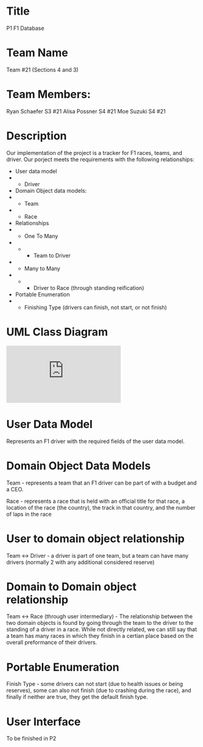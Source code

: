 # Title

P1 F1 Database

# Team Name 
Team #21 (Sections 4 and 3)

# Team Members:
Ryan Schaefer S3 #21
Alisa Possner S4 #21
Moe Suzuki S4 #21

# Description
Our implementation of the project is a tracker for F1 races, teams, and driver. Our porject meets the requirements with the following relationships:

- User data model 
- - Driver
- Domain Object data models:
- - Team
- - Race
- Relationships
- - One To Many
- - - Team to Driver
- - Many to Many
- - - Driver to Race (through standing reification)
- Portable Enumeration
- - Finishing Type (drivers can finish, not start, or not finish)

# UML Class Diagram

![our UML diagram](https://yuml.me/8499c044.pdf)

# User Data Model

Represents an F1 driver with the required fields of the user data model.

# Domain Object Data Models

Team - represents a team that an F1 driver can be part of with a budget and a CEO.

Race - represents a race that is held with an official title for that race, a location of the race (the country), the track in that country, and the number of laps in the race

# User to domain object relationship

Team <-> Driver - a driver is part of one team, but a team can have many drivers (normally 2 with any additional considered reserve)

# Domain to Domain object relationship

Team <-> Race (through user intermediary) - The relationship between the two domain objects is found by going through the team to the driver to the standing of a driver in a race. While not directly related, we can still say that a team has many races in which they finish in a certian place based on the overall preformance of their drivers.

# Portable Enumeration

Finish Type - some drivers can not start (due to health issues or being reserves), some can also not finish (due to crashing during the race), and finally if neither are true, they get the default finish type.

# User Interface

To be finished in P2



